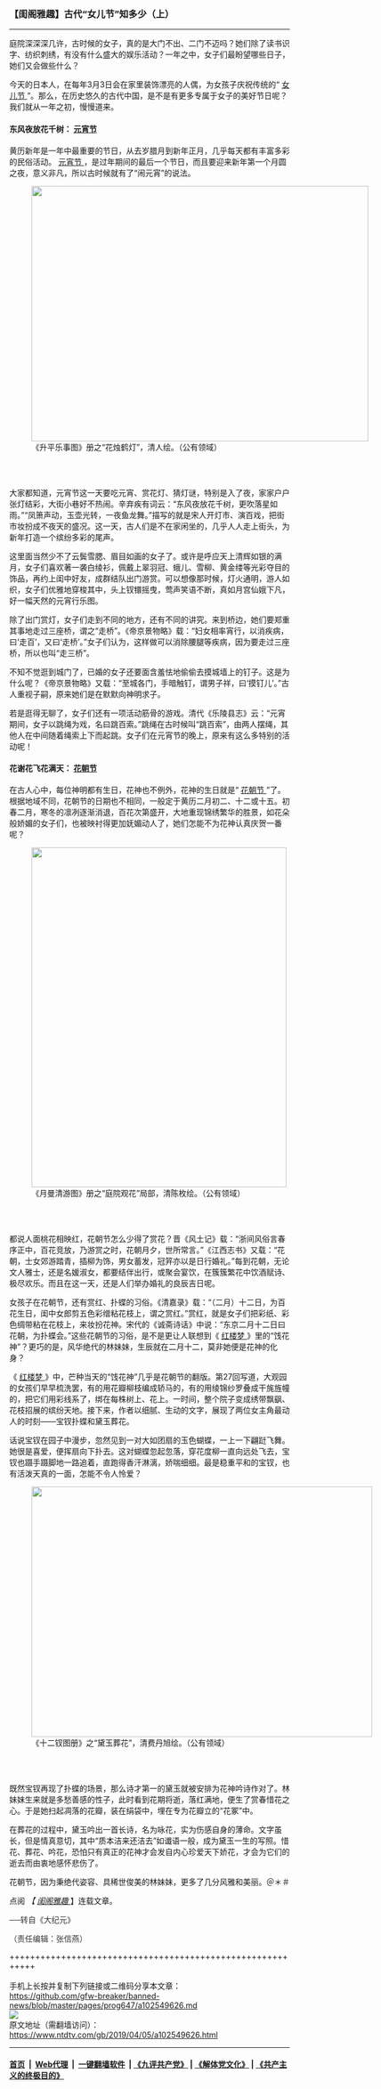 ### 【闺阁雅趣】古代“女儿节”知多少（上）
------------------------

<div class="post_content" itemprop="articleBody">
 <div class="column">
  <div class="arttop mbottom20">
   <div class="blue16 subtitle mtop10">
    庭院深深深几许，古时候的女子，真的是大门不出、二门不迈吗？她们除了读书识字、纺织刺绣，有没有什么盛大的娱乐活动？一年之中，女子们最盼望哪些日子，她们又会做些什么？
   </div>
  </div>
 </div>
 <p>
  今天的日本人，在每年3月3日会在家里装饰漂亮的人偶，为女孩子庆祝传统的“
  <a href="https://www.ntdtv.com/gb/女儿节.htm">
   女儿节
  </a>
  ”。那么，在历史悠久的古代中国，是不是有更多专属于女子的美好节日呢？我们就从一年之初，慢慢道来。
 </p>
 <h4>
  东风夜放花千树：
  <a href="https://www.ntdtv.com/gb/元宵节.htm">
   元宵节
  </a>
 </h4>
 <p>
  黄历新年是一年中最重要的节日，从去岁腊月到新年正月，几乎每天都有丰富多彩的民俗活动。
  <a href="https://www.ntdtv.com/gb/元宵节.htm">
   元宵节
  </a>
  ，是过年期间的最后一个节日，而且要迎来新年第一个月圆之夜，意义非凡，所以古时候就有了“闹元宵”的说法。
 </p>
 <figure class="wp-caption aligncenter" id="attachment_11134917" style="width: 605px;">
  <img alt="" class="wp-image-11134917 " height="459" src="http://i.epochtimes.com/assets/uploads/2019/03/384fb2049a4927bede6080f9b93b57d6-600x455.png" width="605">
   <br/><figcaption class="wp-caption-text">
    《升平乐事图》册之“花烛鹤灯”，清人绘。（公有领域）
   </figcaption><br/>
  </img>
 </figure><br/>
 <p>
  大家都知道，元宵节这一天要吃元宵、赏花灯、猜灯谜，特别是入了夜，家家户户张灯结彩，大街小巷好不热闹。辛弃疾有词云：“东风夜放花千树，更吹落星如雨。”“凤箫声动，玉壶光转，一夜鱼龙舞。”描写的就是宋人开灯市、演百戏，把街市妆扮成不夜天的盛况。这一天，古人们是不在家闲坐的，几乎人人走上街头，为新年打造一个缤纷多彩的尾声。
 </p>
 <p>
  这里面当然少不了云鬓雪腮、眉目如画的女子了。或许是呼应天上清辉如银的满月，女子们喜欢著一袭白绫衫，佩戴上翠羽冠、蛾儿、雪柳、黄金缕等光彩夺目的饰品，再约上闺中好友，成群结队出门游赏。可以想像那时候，灯火通明，游人如织，女子们优雅地穿梭其中，头上钗镮摇曳，莺声笑语不断，真如月宫仙娥下凡，好一幅天然的元宵行乐图。
 </p>
 <p>
  除了出门赏灯，女子们走到不同的地方，还有不同的讲究。来到桥边，她们要郑重其事地走过三座桥，谓之“走桥”。《帝京景物略》载：“妇女相率宵行，以消疾病，曰‘走百’，又曰‘走桥’。”女子们认为，这样做可以消除腰腿等疾病，因为要走过三座桥，所以也叫“走三桥”。
 </p>
 <p>
  不知不觉逛到城门了，已婚的女子还要面含羞怯地偷偷去摸城墙上的钉子。这是为什么呢？《帝京景物略》又载：“至城各门，手暗触钉，谓男子祥，曰‘摸钉儿’。”古人重视子嗣，原来她们是在默默向神明求子。
 </p>
 <p>
  若是逛得无聊了，女子们还有一项活动筋骨的游戏。清代《乐陵县志》云：“元宵期间，女子以跳绳为戏，名曰跳百索。”跳绳在古时候叫“跳百索”，由两人摆绳，其他人在中间随着绳索上下而起跳。女子们在元宵节的晚上，原来有这么多特别的活动呢！
 </p>
 <h4>
  花谢花飞花满天：
  <a href="https://www.ntdtv.com/gb/花朝节.htm">
   花朝节
  </a>
 </h4>
 <p>
  在古人心中，每位神明都有生日，花神也不例外，花神的生日就是“
  <a href="https://www.ntdtv.com/gb/花朝节.htm">
   花朝节
  </a>
  ”了。根据地域不同，花朝节的日期也不相同，一般定于黄历二月初二、十二或十五。初春二月，寒冬的凛冽逐渐消退，百花次第盛开，大地重现锦绣繁华的胜景，如花朵般娇媚的女子们，也被映衬得更加妩媚动人了，她们怎能不为花神认真庆贺一番呢？
 </p>
 <figure class="wp-caption aligncenter" id="attachment_11145307" style="width: 458px;">
  <a href="http://i.epochtimes.com/assets/uploads/2019/03/img26.jpg">
   <img alt="" class="wp-image-11145307 " height="611" src="http://i.epochtimes.com/assets/uploads/2019/03/img26-450x600.jpg" width="458"/>
  </a>
  <br/><figcaption class="wp-caption-text">
   《月曼清游图》册之“庭院观花”局部，清陈枚绘。（公有领域）
  </figcaption><br/>
 </figure><br/>
 <p>
  都说人面桃花相映红，花朝节怎么少得了赏花？晋《风土记》载：“浙间风俗言春序正中，百花竞放，乃游赏之时，花朝月夕，世所常言。”《江西志书》又载：“花朝，士女郊游踏青，插柳为饰，男女蓄发，冠笄亦以是日行婚礼。”每到花朝，无论文人雅士，还是名媛淑女，都要结伴出行，或聚会宴饮，在簇簇繁花中饮酒赋诗、极尽欢乐。而且在这一天，还是人们举办婚礼的良辰吉日呢。
 </p>
 <p>
  女孩子在花朝节，还有赏红、扑蝶的习俗。《清嘉录》载：“（二月）十二日，为百花生日，闺中女郎剪五色彩缯粘花枝上，谓之赏红。”赏红，就是女子们把彩纸、彩色绸带粘在花枝上，来妆扮花神。宋代的《诚斋诗话》中说：“东京二月十二日曰花朝，为扑蝶会。”这些花朝节的习俗，是不是更让人联想到《
  <a href="https://www.ntdtv.com/gb/红楼梦.htm">
   红楼梦
  </a>
  》里的“饯花神”？更巧的是，风华绝代的林妹妹，生辰就在二月十二，莫非她便是花神的化身？
 </p>
 <p>
  《
  <a href="https://www.ntdtv.com/gb/红楼梦.htm">
   红楼梦
  </a>
  》中，芒种当天的“饯花神”几乎是花朝节的翻版。第27回写道，大观园的女孩们早早梳洗罢，有的用花瓣柳枝编成轿马的，有的用绫锦纱罗叠成干旄旌幢的，把它们用彩线系了，绑在每株树上、花上。一时间，整个院子变成绣带飘飖、花枝招展的缤纷天地。接下来，作者以细腻、生动的文字，展现了两位女主角最动人的时刻——宝钗扑蝶和黛玉葬花。
 </p>
 <p>
  话说宝钗在园子中漫步，忽然见到一对大如团扇的玉色蝴蝶，一上一下翩跹飞舞。她很是喜爱，便挥扇向下扑去。这对蝴蝶忽起忽落，穿花度柳一直向远处飞去，宝钗也蹑手蹑脚地一路追着，直跑得香汗淋漓，娇喘细细。最是稳重平和的宝钗，也有活泼天真的一面，怎能不令人怜爱？
 </p>
 <figure class="wp-caption aligncenter" id="attachment_11145359" style="width: 612px;">
  <a href="http://i.epochtimes.com/assets/uploads/2019/03/img44-1.jpg">
   <img alt="" class=" wp-image-11145359" height="450" src="http://i.epochtimes.com/assets/uploads/2019/03/img44-1-600x441.jpg" width="612"/>
  </a>
  <br/><figcaption class="wp-caption-text">
   《十二钗图册》之“黛玉葬花”，清费丹旭绘。（公有领域）
  </figcaption><br/>
 </figure><br/>
 <p>
  既然宝钗再现了扑蝶的场景，那么诗才第一的黛玉就被安排为花神吟诗作对了。林妹妹生来就是多愁善感的性子，此时看到花期将逝，落红满地，便生了赏春惜花之心。于是她扫起凋落的花瓣，装在绢袋中，埋在专为花瓣立的“花冢”中。
 </p>
 <p>
  在葬花的过程中，黛玉吟出一首长诗，名为咏花，实为伤感自身的薄命。文字虽长，但是情真意切，其中“质本洁来还洁去”如谶语一般，成为黛玉一生的写照。惜花、葬花、吟花，恐怕只有真正的花神才会发自内心珍爱天下娇花，才会为它们的逝去而由衷地感怀悲伤了。
 </p>
 <p>
  花朝节，因为秉绝代姿容、具稀世俊美的林妹妹，更多了几分风雅和美丽。＠＊＃
 </p>
 <p>
  点阅
  <em>
   【
   <a href="https://www.ntdtv.com/gb/闺阁雅趣.htm">
    闺阁雅趣
   </a>
  </em>
  】连载文章。
 </p>
 <p>
  <span style="color: #343434; font-family: helvetica neue, helvetica, arial, sans-serif;">
   ──转自《大纪元》
  </span>
 </p>
 <p>
  <span style="color: #343434; font-family: helvetica neue, helvetica, arial, sans-serif;">
   （责任编辑：张信燕）
  </span>
 </p>
 <div class="single_ad">
 </div>
</div>

+++++++++++++++++++++++++++++++++++++++++++++++++++++++++++<br/><br/>
手机上长按并复制下列链接或二维码分享本文章：<br/>
https://github.com/gfw-breaker/banned-news/blob/master/pages/prog647/a102549626.md <br/>
<a href='https://github.com/gfw-breaker/banned-news/blob/master/pages/prog647/a102549626.md'><img src='https://github.com/gfw-breaker/banned-news/blob/master/pages/prog647/a102549626.md.png'/></a> <br/>
原文地址（需翻墙访问）：https://www.ntdtv.com/gb/2019/04/05/a102549626.html


------------------------
#### [首页](https://github.com/gfw-breaker/banned-news/blob/master/README.md) &nbsp;|&nbsp; [Web代理](https://github.com/labour-camp/helloworld) &nbsp;|&nbsp; [一键翻墙软件](https://github.com/gfw-breaker/nogfw/blob/master/README.md) &nbsp;| [《九评共产党》](https://github.com/gfw-breaker/9ping.md/blob/master/README.md#九评之一评共产党是什么) | [《解体党文化》](https://github.com/gfw-breaker/jtdwh.md/blob/master/README.md) | [《共产主义的终极目的》](https://github.com/gfw-breaker/gczydzjmd.md/blob/master/README.md)

